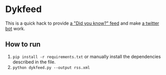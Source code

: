 # Dykfeed

This is a quick hack to provide [a "Did you know?" feed](http://feeds.feedburner.com/enwp/DidYouKnow) and make [a twitter bot](https://twitter.com/didyouknowwp) work.

## How to run

1. `pip install -r requirements.txt` or manually install the dependencies described in the file.
2. `python dykfeed.py --output rss.xml`
